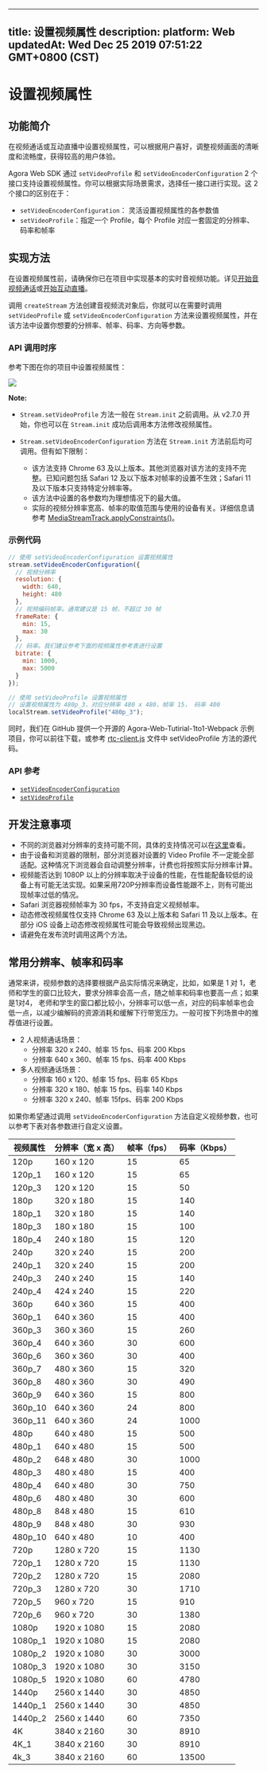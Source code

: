 
---
title: 设置视频属性
description: 
platform: Web
updatedAt: Wed Dec 25 2019 07:51:22 GMT+0800 (CST)
---
# 设置视频属性
## 功能简介
在视频通话或互动直播中设置视频属性，可以根据用户喜好，调整视频画面的清晰度和流畅度，获得较高的用户体验。

Agora Web SDK 通过 `setVideoProfile` 和 `setVideoEncoderConfiguration` 2 个接口支持设置视频属性。你可以根据实际场景需求，选择任一接口进行实现。这 2 个接口的区别在于：

- `setVideoEncoderConfiguration`： 灵活设置视频属性的各参数值
- `setVideoProfile`：指定一个 Profile，每个 Profile 对应一套固定的分辨率、码率和帧率

## 实现方法

在设置视频属性前，请确保你已在项目中实现基本的实时音视频功能。详见[开始音视频通话](../../cn/Video/start_call_web.md)或[开始互动直播](../../cn/Video/start_live_web.md)。

调用 `createStream` 方法创建音视频流对象后，你就可以在需要时调用 `setVideoProfile` 或 `setVideoEncoderConfiguration` 方法来设置视频属性，并在该方法中设置你想要的分辨率、帧率、码率、方向等参数。

### API 调用时序

参考下图在你的项目中设置视频属性：

![](https://web-cdn.agora.io/docs-files/1568876448537)

**Note:**
- `Stream.setVideoProfile` 方法一般在 `Stream.init` 之前调用。从 v2.7.0 开始，你也可以在 `Stream.init` 成功后调用本方法修改视频属性。
- `Stream.setVideoEncoderConfiguration` 方法在 `Stream.init` 方法前后均可调用。但有如下限制：

	- 该方法支持 Chrome 63 及以上版本。其他浏览器对该方法的支持不完整。已知问题包括 Safari 12  及以下版本对帧率的设置不生效；Safari 11 及以下版本只支持特定分辨率等。
	- 该方法中设置的各参数均为理想情况下的最大值。
	- 实际的视频分辨率宽高、帧率的取值范围与使用的设备有关。详细信息请参考 [MediaStreamTrack.applyConstraints()](https://developer.mozilla.org/zh-CN/docs/Web/API/MediaStreamTrack/applyConstraints)。


### 示例代码

```javascript
// 使用 setVideoEncoderConfiguration 设置视频属性
stream.setVideoEncoderConfiguration({
  // 视频分辨率
  resolution: {
    width: 640,
    height: 480
  },
  // 视频编码帧率。通常建议是 15 帧，不超过 30 帧
  frameRate: {
    min: 15,
    max: 30
  },
  // 码率。我们建议参考下面的视频属性参考表进行设置
  bitrate: {
    min: 1000,
    max: 5000
  }
});

// 使用 setVideoProfile 设置视频属性
// 设置视频属性为 480p_3，对应分辨率 480 x 480，帧率 15， 码率 400
localStream.setVideoProfile("480p_3");
```

同时，我们在 GitHub 提供一个开源的 Agora-Web-Tutirial-1to1-Webpack 示例项目，你可以前往下载，或参考 [rtc-client.js](https://github.com/AgoraIO/Basic-Video-Call/blob/master/One-to-One-Video/Agora-Web-Tutorial-1to1-Webpack/src/rtc-client.js) 文件中 setVideoProfile 方法的源代码。

### API 参考
- [`setVideoEncoderConfiguration`](https://docs.agora.io/cn/Video/API%20Reference/web/interfaces/agorartc.stream.html#setvideoencoderconfiguration)
- [`setVideoProfile`](https://docs.agora.io/cn/Video/API%20Reference/web/interfaces/agorartc.stream.html#setvideoprofile)

## 开发注意事项
- 不同的浏览器对分辨率的支持可能不同，具体的支持情况可以在[这里](https://docs.agora.io/cn/Video/API%20Reference/web/interfaces/agorartc.stream.html#setvideoprofile)查看。
- 由于设备和浏览器的限制，部分浏览器对设置的 Video Profile 不一定能全部适配。这种情况下浏览器会自动调整分辨率，计费也将按照实际分辨率计算。
- 视频能否达到 1080P 以上的分辨率取决于设备的性能，在性能配备较低的设备上有可能无法实现。如果采用720P分辨率而设备性能跟不上，则有可能出现帧率过低的情况。
- Safari 浏览器视频帧率为 30 fps，不支持自定义视频帧率。
- 动态修改视频属性仅支持 Chrome 63 及以上版本和 Safari 11 及以上版本。在部分 iOS 设备上动态修改视频属性可能会导致视频出现黑边。
- 请避免在发布流时调用这两个方法。

## 常用分辨率、帧率和码率

通常来讲，视频参数的选择要根据产品实际情况来确定，比如，如果是 1 对 1，老师和学生的窗口比较大，要求分辨率会高一点，随之帧率和码率也要高一点；如果是1对4， 老师和学生的窗口都比较小，分辨率可以低一点，对应的码率帧率也会低一点，以减少编解码的资源消耗和缓解下行带宽压力。一般可按下列场景中的推荐值进行设置。

- 2 人视频通话场景：
  - 分辨率 320 x 240、帧率 15 fps、码率 200 Kbps
  - 分辨率 640 x 360、帧率 15 fps、码率 400 Kbps
- 多人视频通话场景：
  - 分辨率 160 x 120、帧率 15 fps、码率 65 Kbps
  - 分辨率 320 x 180、帧率 15 fps、码率 140 Kbps
  - 分辨率 320 x 240、帧率 15fps、码率 200 Kbps

如果你希望通过调用 `setVideoEncoderConfiguration` 方法自定义视频参数，也可以参考下表对各参数进行自定义设置。

| 视频属性 | 分辨率（宽 x 高） | 帧率（fps） | 码率（Kbps） |
| -------- | ----------------- | ----------- | ------------ |
| 120p     | 160 x 120         | 15          | 65           |
| 120p_1   | 160 x 120         | 15          | 65           |
| 120p_3   | 120 x 120         | 15          | 50           |
| 180p     | 320 x 180         | 15          | 140          |
| 180p_1   | 320 x 180         | 15          | 140          |
| 180p_3   | 180 x 180         | 15          | 100          |
| 180p_4   | 240 x 180         | 15          | 120          |
| 240p     | 320 x 240         | 15          | 200          |
| 240p_1   | 320 x 240         | 15          | 200          |
| 240p_3   | 240 x 240         | 15          | 140          |
| 240p_4   | 424 x 240         | 15          | 220          |
| 360p     | 640 x 360         | 15          | 400          |
| 360p_1   | 640 x 360         | 15          | 400          |
| 360p_3   | 360 x 360         | 15          | 260          |
| 360p_4   | 640 x 360         | 30          | 600          |
| 360p_6   | 360 x 360         | 30          | 400          |
| 360p_7   | 480 x 360         | 15          | 320          |
| 360p_8   | 480 x 360         | 30          | 490          |
| 360p_9   | 640 x 360         | 15          | 800          |
| 360p_10  | 640 x 360         | 24          | 800          |
| 360p_11  | 640 x 360         | 24          | 1000         |
| 480p     | 640 x 480         | 15          | 500          |
| 480p_1   | 640 x 480         | 15          | 500          |
| 480p_2   | 648 x 480         | 30          | 1000         |
| 480p_3   | 480 x 480         | 15          | 400          |
| 480p_4   | 640 x 480         | 30          | 750          |
| 480p_6   | 480 x 480         | 30          | 600          |
| 480p_8   | 848 x 480         | 15          | 610          |
| 480p_9   | 848 x 480         | 30          | 930          |
| 480p_10  | 640 x 480         | 10          | 400          |
| 720p     | 1280 x 720        | 15          | 1130         |
| 720p_1   | 1280 x 720        | 15          | 1130         |
| 720p_2   | 1280 x 720        | 15          | 2080         |
| 720p_3   | 1280 x 720        | 30          | 1710         |
| 720p_5   | 960 x 720         | 15          | 910          |
| 720p_6   | 960 x 720         | 30          | 1380         |
| 1080p    | 1920 x 1080       | 15          | 2080         |
| 1080p_1  | 1920 x 1080       | 15          | 2080         |
| 1080p_2  | 1920 x 1080       | 30          | 3000         |
| 1080p_3  | 1920 x 1080       | 30          | 3150         |
| 1080p_5  | 1920 x 1080       | 60          | 4780         |
| 1440p    | 2560 x 1440       | 30          | 4850         |
| 1440p_1  | 2560 x 1440       | 30          | 4850         |
| 1440p_2  | 2560 x 1440       | 60          | 7350         |
| 4K       | 3840 x 2160       | 30          | 8910         |
| 4K_1     | 3840 x 2160       | 30          | 8910         |
| 4k_3     | 3840 x 2160       | 60          | 13500        |
